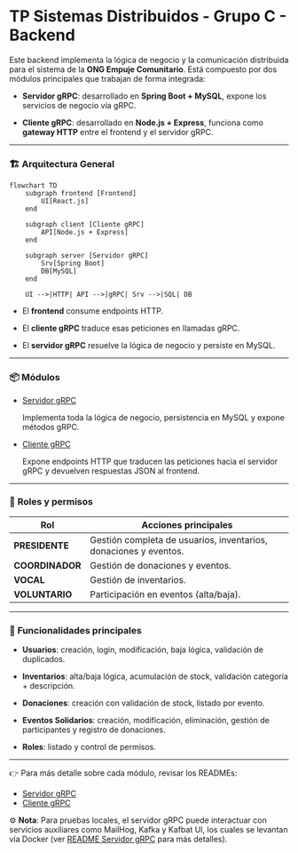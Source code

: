 # TP Sistemas Distribuidos - Grupo C - Backend

Este backend implementa la lógica de negocio y la comunicación distribuida para el sistema de la **ONG Empuje Comunitario**.
Está compuesto por dos módulos principales que trabajan de forma integrada:

- **Servidor gRPC**: desarrollado en **Spring Boot + MySQL**, expone los servicios de negocio vía gRPC.

- **Cliente gRPC**: desarrollado en **Node.js + Express**, funciona como **gateway HTTP** entre el frontend y el servidor gRPC.

---

### 🏗️ **Arquitectura General**

```mermaid
flowchart TD
    subgraph frontend [Frontend]
        UI[React.js]
    end

    subgraph client [Cliente gRPC]
        API[Node.js + Express]
    end

    subgraph server [Servidor gRPC]
        Srv[Spring Boot]
        DB[MySQL]
    end

    UI -->|HTTP| API -->|gRPC| Srv -->|SQL| DB

```

- El **frontend** consume endpoints HTTP.

- El **cliente gRPC** traduce esas peticiones en llamadas gRPC.

- El **servidor gRPC** resuelve la lógica de negocio y persiste en MySQL.

---

### 📦 **Módulos**

- [Servidor gRPC](./grpc_server/README.md)

  Implementa toda la lógica de negocio, persistencia en MySQL y expone métodos gRPC.

- [Cliente gRPC](./grpc_client/README.md)

  Expone endpoints HTTP que traducen las peticiones hacia el servidor gRPC y devuelven respuestas JSON al frontend.

---

### 👥 **Roles y permisos**

| Rol             | Acciones principales                                             |
| --------------- | ---------------------------------------------------------------- |
| **PRESIDENTE**  | Gestión completa de usuarios, inventarios, donaciones y eventos. |
| **COORDINADOR** | Gestión de donaciones y eventos.                                 |
| **VOCAL**       | Gestión de inventarios.                                          |
| **VOLUNTARIO**  | Participación en eventos (alta/baja).                            |

---

### 📌 **Funcionalidades principales**

- **Usuarios**: creación, login, modificación, baja lógica, validación de duplicados.

- **Inventarios**: alta/baja lógica, acumulación de stock, validación categoría + descripción.

- **Donaciones**: creación con validación de stock, listado por evento.

- **Eventos Solidarios**: creación, modificación, eliminación, gestión de participantes y registro de donaciones.

- **Roles**: listado y control de permisos.

---

👉 Para más detalle sobre cada módulo, revisar los READMEs:

- [Servidor gRPC](./grpc_server/README.md)
- [Cliente gRPC](./grpc_client/README.md)

⚙️ **Nota**: Para pruebas locales, el servidor gRPC puede interactuar con servicios auxiliares como MailHog, Kafka y Kafbat UI, los cuales se levantan vía Docker (ver [README Servidor gRPC](./grpc_server/README.md) para más detalles).